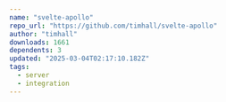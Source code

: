 ```yaml
---
name: "svelte-apollo"
repo_url: "https://github.com/timhall/svelte-apollo"
author: "timhall"
downloads: 1661
dependents: 3
updated: "2025-03-04T02:17:10.182Z"
tags: 
  - server
  - integration
---
```

